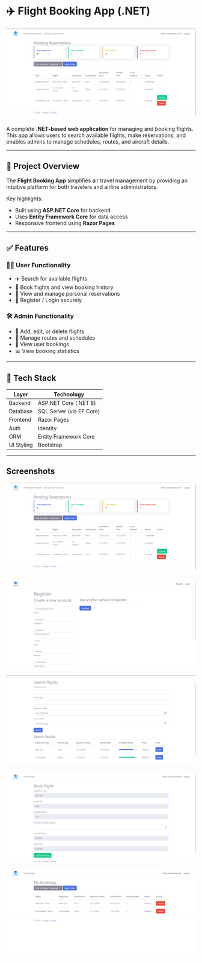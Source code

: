 # ✈️ Flight Booking App (.NET)

![Manage](https://github.com/MohammedED-DAHBI/FlightBookingApp/blob/main/screenshots/Screenshot%202025-06-13%20103534.png)

A complete **.NET-based web application** for managing and booking flights.  
This app allows users to search available flights, make reservations, and enables admins to manage schedules, routes, and aircraft details.

---

## 📌 Project Overview

The **Flight Booking App** simplifies air travel management by providing an intuitive platform for both travelers and airline administrators.

Key highlights:
- Built using **ASP.NET Core** for backend
- Uses **Entity Framework Core** for data access
- Responsive frontend using **Razor Pages**

---

## ✅ Features

### 🧑‍💼 User Functionality
- ✈️ Search for available flights
- 📅 Book flights and view booking history
- 🧾 View and manage personal reservations
- 🔐 Register / Login securely

### 🛠️ Admin Functionality
- 🛬 Add, edit, or delete flights
- 📍 Manage routes and schedules
- 👤 View user bookings
- 📊 View booking statistics

---

## 🧱 Tech Stack

| Layer       | Technology                 |
|-------------|-----------------------------|
| Backend     | ASP.NET Core (.NET 8)   |
| Database    | SQL Server (via EF Core)     |
| Frontend    | Razor Pages  |
| Auth        | Identity |
| ORM         | Entity Framework Core        |
| UI Styling  | Bootstrap       |

---

## Screenshots

![Manage](https://github.com/MohammedED-DAHBI/FlightBookingApp/blob/main/screenshots/Screenshot%202025-06-13%20103534.png)

![Register](https://github.com/MohammedED-DAHBI/FlightBookingApp/blob/main/screenshots/Screenshot%202025-06-13%20102750.png)

![Home](https://github.com/MohammedED-DAHBI/FlightBookingApp/blob/main/screenshots/Screenshot%202025-06-13%20102907.png)

![Book](https://github.com/MohammedED-DAHBI/FlightBookingApp/blob/main/screenshots/Screenshot%202025-06-13%20103153.png)

![Bookings](https://github.com/MohammedED-DAHBI/FlightBookingApp/blob/main/screenshots/Screenshot%202025-06-13%20103227.png)

